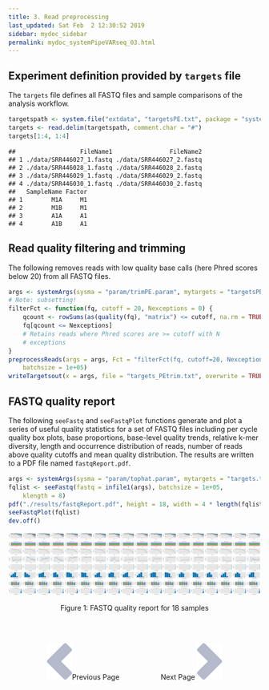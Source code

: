 ```yaml
---
title: 3. Read preprocessing
last_updated: Sat Feb  2 12:30:52 2019
sidebar: mydoc_sidebar
permalink: mydoc_systemPipeVARseq_03.html
---
```


## Experiment definition provided by `targets` file

The `targets` file defines all FASTQ files and sample comparisons of the analysis workflow.


```r
targetspath <- system.file("extdata", "targetsPE.txt", package = "systemPipeR")
targets <- read.delim(targetspath, comment.char = "#")
targets[1:4, 1:4]
```

```
##                  FileName1                FileName2
## 1 ./data/SRR446027_1.fastq ./data/SRR446027_2.fastq
## 2 ./data/SRR446028_1.fastq ./data/SRR446028_2.fastq
## 3 ./data/SRR446029_1.fastq ./data/SRR446029_2.fastq
## 4 ./data/SRR446030_1.fastq ./data/SRR446030_2.fastq
##   SampleName Factor
## 1        M1A     M1
## 2        M1B     M1
## 3        A1A     A1
## 4        A1B     A1
```

## Read quality filtering and trimming

The following removes reads with low quality base calls (here Phred
scores below 20) from all FASTQ files.


```r
args <- systemArgs(sysma = "param/trimPE.param", mytargets = "targetsPE.txt")[1:4]
# Note: subsetting!
filterFct <- function(fq, cutoff = 20, Nexceptions = 0) {
    qcount <- rowSums(as(quality(fq), "matrix") <= cutoff, na.rm = TRUE)
    fq[qcount <= Nexceptions]
    # Retains reads where Phred scores are >= cutoff with N
    # exceptions
}
preprocessReads(args = args, Fct = "filterFct(fq, cutoff=20, Nexceptions=0)", 
    batchsize = 1e+05)
writeTargetsout(x = args, file = "targets_PEtrim.txt", overwrite = TRUE)
```

## FASTQ quality report

The following `seeFastq` and `seeFastqPlot` functions generate and plot a series of 
useful quality statistics for a set of FASTQ files including per cycle quality box
plots, base proportions, base-level quality trends, relative k-mer
diversity, length and occurrence distribution of reads, number of reads
above quality cutoffs and mean quality distribution. The results are
written to a PDF file named `fastqReport.pdf`.


```r
args <- systemArgs(sysma = "param/tophat.param", mytargets = "targets.txt")
fqlist <- seeFastq(fastq = infile1(args), batchsize = 1e+05, 
    klength = 8)
pdf("./results/fastqReport.pdf", height = 18, width = 4 * length(fqlist))
seeFastqPlot(fqlist)
dev.off()
```

![](./pages/mydoc/systemPipeVARseq_files/fastqReport.png)
<div align="center">Figure 1: FASTQ quality report for 18 samples</div>

<br><br><center><a href="mydoc_systemPipeVARseq_02.html"><img src="images/left_arrow.png" alt="Previous page."></a>Previous Page &nbsp; &nbsp; &nbsp; &nbsp; &nbsp; &nbsp; &nbsp; &nbsp; &nbsp; &nbsp; Next Page
<a href="mydoc_systemPipeVARseq_04.html"><img src="images/right_arrow.png" alt="Next page."></a></center>
